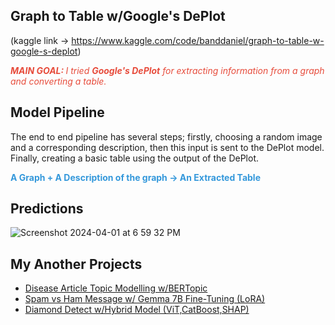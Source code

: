 ## Graph to Table w/Google's DePlot

(kaggle link -> https://www.kaggle.com/code/banddaniel/graph-to-table-w-google-s-deplot)

<i><span style="color:#e74c3c;"><b>MAIN GOAL: </b> I tried <b>Google's DePlot</b> for extracting information from a graph and converting a table.</span></i>


## Model Pipeline

The end to end pipeline has several steps; firstly, choosing a random image and a corresponding description, then this input is sent to the DePlot model. Finally, creating a basic table using the output of the DePlot. 

<span style="color:#3498db;"> <b> A Graph + A Description of the graph -> An Extracted Table </b> </span>


## Predictions

![Screenshot 2024-04-01 at 6 59 32 PM](https://github.com/john-fante/my-deep-learning-projects/assets/50263592/f6fd44e7-5fec-4b48-9137-297dd7f30b06)



## My Another Projects
* [Disease Article Topic Modelling w/BERTopic](https://www.kaggle.com/code/banddaniel/disease-article-topic-modelling-w-bertopic)
* [Spam vs Ham Message w/ Gemma 7B Fine-Tuning (LoRA)](https://www.kaggle.com/code/banddaniel/spam-vs-ham-message-w-gemma-7b-fine-tuning-lora)
* [Diamond Detect w/Hybrid Model (ViT,CatBoost,SHAP)](https://www.kaggle.com/code/banddaniel/diamond-detect-w-hybrid-model-vit-catboost-shap)
